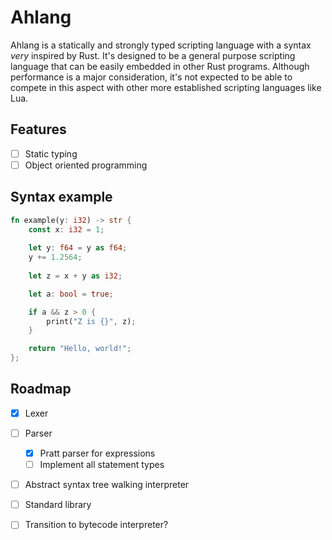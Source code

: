 # Ahlang

Ahlang is a statically and strongly typed scripting language with a syntax *very* inspired by Rust. It's designed to be a general purpose scripting language that can be easily embedded in other Rust programs. Although performance is a major consideration, it's not expected to be able to compete in this aspect with other more established scripting languages like Lua.

## Features
- [ ] Static typing
- [ ] Object oriented programming

## Syntax example
```rust
fn example(y: i32) -> str {
    const x: i32 = 1;
    
    let y: f64 = y as f64;
    y += 1.2564;
    
    let z = x + y as i32;

    let a: bool = true;

    if a && z > 0 {
        print("Z is {}", z);
    }

    return "Hello, world!";
};
```

## Roadmap
- [x] Lexer
- [ ] Parser
  - [X] Pratt parser for expressions
  - [ ] Implement all statement types
- [ ] Abstract syntax tree walking interpreter
- [ ] Standard library
- [ ] Transition to bytecode interpreter?

